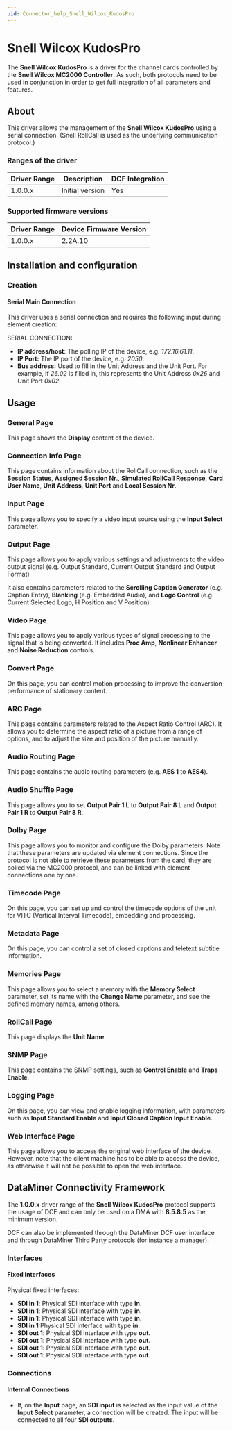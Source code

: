 ```yaml
---
uid: Connector_help_Snell_Wilcox_KudosPro
---
```


# Snell Wilcox KudosPro

The **Snell Wilcox KudosPro** is a driver for the channel cards controlled by the **Snell Wilcox MC2000 Controller**. As such, both protocols need to be used in conjunction in order to get full integration of all parameters and features.

## About

This driver allows the management of the **Snell Wilcox KudosPro** using a serial connection. (Snell RollCall is used as the underlying communication protocol.)

### Ranges of the driver

| **Driver Range** | **Description** | **DCF Integration** |
|------------------|-----------------|---------------------|
| 1.0.0.x          | Initial version | Yes                 |

### Supported firmware versions

| **Driver Range** | **Device Firmware Version** |
|------------------|-----------------------------|
| 1.0.0.x          | 2.2A.10                     |

## Installation and configuration

### Creation

#### Serial Main Connection

This driver uses a serial connection and requires the following input during element creation:

SERIAL CONNECTION:

- **IP address/host**: The polling IP of the device, e.g. *172.16.61.11*.
- **IP Port:** The IP port of the device, e.g. *2050*.
- **Bus address:** Used to fill in the Unit Address and the Unit Port. For example, if *26.02* is filled in, this represents the Unit Address *0x26* and Unit Port *0x02*.

## Usage

### General Page

This page shows the **Display** content of the device.

### Connection Info Page

This page contains information about the RollCall connection, such as the **Session Status**, **Assigned Session Nr**., **Simulated RollCall Response**, **Card User Name**, **Unit Address**, **Unit Port** and **Local Session Nr**.

### Input Page

This page allows you to specify a video input source using the **Input Select** parameter.

### Output Page

This page allows you to apply various settings and adjustments to the video output signal (e.g. Output Standard, Current Output Standard and Output Format)

It also contains parameters related to the **Scrolling Caption Generator** (e.g. Caption Entry), **Blanking** (e.g. Embedded Audio), and **Logo Control** (e.g. Current Selected Logo, H Position and V Position).

### Video Page

This page allows you to apply various types of signal processing to the signal that is being converted. It includes **Proc Amp**, **Nonlinear Enhancer** and **Noise Reduction** controls.

### Convert Page

On this page, you can control motion processing to improve the conversion performance of stationary content.

### ARC Page

This page contains parameters related to the Aspect Ratio Control (ARC). It allows you to determine the aspect ratio of a picture from a range of options, and to adjust the size and position of the picture manually.

### Audio Routing Page

This page contains the audio routing parameters (e.g. **AES 1** to **AES4**).

### Audio Shuffle Page

This page allows you to set **Output Pair 1 L** to **Output Pair 8 L** and **Output Pair 1 R** to **Output Pair 8 R**.

### Dolby Page

This page allows you to monitor and configure the Dolby parameters. Note that these parameters are updated via element connections. Since the protocol is not able to retrieve these parameters from the card, they are polled via the MC2000 protocol, and can be linked with element connections one by one.

### Timecode Page

On this page, you can set up and control the timecode options of the unit for VITC (Vertical Interval Timecode), embedding and processing.

### Metadata Page

On this page, you can control a set of closed captions and teletext subtitle information.

### Memories Page

This page allows you to select a memory with the **Memory Select** parameter, set its name with the **Change Name** parameter, and see the defined memory names, among others.

### RollCall Page

This page displays the **Unit Name**.

### SNMP Page

This page contains the SNMP settings, such as **Control Enable** and **Traps Enable**.

### Logging Page

On this page, you can view and enable logging information, with parameters such as **Input Standard Enable** and **Input Closed Caption Input Enable**.

### Web Interface Page

This page allows you to access the original web interface of the device. However, note that the client machine has to be able to access the device, as otherwise it will not be possible to open the web interface.

## DataMiner Connectivity Framework

The **1.0.0.x** driver range of the **Snell Wilcox KudosPro** protocol supports the usage of DCF and can only be used on a DMA with **8.5.8.5** as the minimum version.

DCF can also be implemented through the DataMiner DCF user interface and through DataMiner Third Party protocols (for instance a manager).

### Interfaces

#### Fixed interfaces

Physical fixed interfaces:

- **SDI in 1**: Physical SDI interface with type **in**.
- **SDI in 1**: Physical SDI interface with type **in**.
- **SDI in 1**: Physical SDI interface with type **in**.
- **SDI in 1**:Physical SDI interface with type **in**.
- **SDI out 1**: Physical SDI interface with type **out**.
- **SDI out 1**: Physical SDI interface with type **out**.
- **SDI out 1**: Physical SDI interface with type **out**.
- **SDI out 1**: Physical SDI interface with type **out**.

### Connections

#### Internal Connections

- If, on the **Input** page, an **SDI input** is selected as the input value of the **Input Select** parameter, a connection will be created. The input will be connected to all four **SDI outputs**.
